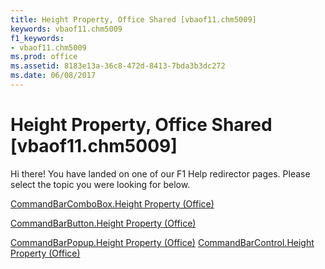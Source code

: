 ```yaml
---
title: Height Property, Office Shared [vbaof11.chm5009]
keywords: vbaof11.chm5009
f1_keywords:
- vbaof11.chm5009
ms.prod: office
ms.assetid: 8183e13a-36c8-472d-8413-7bda3b3dc272
ms.date: 06/08/2017
---
```



# Height Property, Office Shared [vbaof11.chm5009]

Hi there! You have landed on one of our F1 Help redirector pages. Please select the topic you were looking for below.

[CommandBarComboBox.Height Property (Office)](http://msdn.microsoft.com/library/a3afc8c0-1c35-acc0-905c-0af47e84827d%28Office.15%29.aspx)

[CommandBarButton.Height Property (Office)](http://msdn.microsoft.com/library/b374ae8b-cce2-7562-1247-32ea90dc3c68%28Office.15%29.aspx)

[CommandBarPopup.Height Property (Office)](http://msdn.microsoft.com/library/38692baa-5b41-6f38-305c-33eb1aa5f5df%28Office.15%29.aspx)
[CommandBarControl.Height Property (Office)](http://msdn.microsoft.com/library/71dace36-3237-e94a-f45f-7d9718f13a69%28Office.15%29.aspx)


